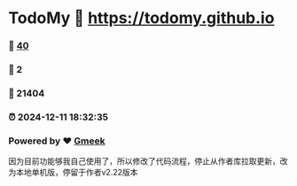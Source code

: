 # TodoMy :link: https://todomy.github.io 
### :page_facing_up: [40](https://todomy.github.io/tag.html) 
### :speech_balloon: 2 
### :hibiscus: 21404 
### :alarm_clock: 2024-12-11 18:32:35 
### Powered by :heart: [Gmeek](https://github.com/Meekdai/Gmeek)

因为目前功能够我自己使用了，所以修改了代码流程，停止从作者库拉取更新，改为本地单机版，停留于作者v2.22版本
